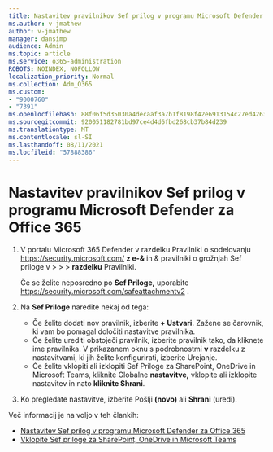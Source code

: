```yaml
---
title: Nastavitev pravilnikov Sef prilog v programu Microsoft Defender za Office 365
ms.author: v-jmathew
author: v-jmathew
manager: dansimp
audience: Admin
ms.topic: article
ms.service: o365-administration
ROBOTS: NOINDEX, NOFOLLOW
localization_priority: Normal
ms.collection: Adm_O365
ms.custom:
- "9000760"
- "7391"
ms.openlocfilehash: 88f06f5d35030a4decaaf3a7b1f8198f42e6913154c27ed426373ad95a291a67
ms.sourcegitcommit: 920051182781bd97ce4d4d6fbd268cb37b84d239
ms.translationtype: MT
ms.contentlocale: sl-SI
ms.lasthandoff: 08/11/2021
ms.locfileid: "57888386"
---
```

# <a name="set-up-safe-attachment-policies-in-microsoft-defender-for-office-365"></a>Nastavitev pravilnikov Sef prilog v programu Microsoft Defender za Office 365

1. V portalu Microsoft 365 Defender v razdelku Pravilniki o sodelovanju <https://security.microsoft.com/> **z e-&** in & pravilniki o grožnjah Sef priloge v \>  \>  \>  **razdelku** Pravilniki.

   Če se želite neposredno po **Sef Priloge,** uporabite <https://security.microsoft.com/safeattachmentv2> .

2. Na **Sef Priloge** naredite nekaj od tega:
   - Če želite dodati nov pravilnik, izberite **+ Ustvari**. Zažene se čarovnik, ki vam bo pomagal določiti nastavitve pravilnika.
   - Če želite urediti obstoječi pravilnik, izberite pravilnik tako, da kliknete ime pravilnika. V prikazanem oknu s podrobnostmi **v** razdelku z nastavitvami, ki jih želite konfigurirati, izberite Urejanje.
   - Če želite vklopiti ali izklopiti Sef Priloge za SharePoint, OneDrive in Microsoft Teams, kliknite Globalne **nastavitve,** vklopite ali izklopite nastavitev in nato **kliknite Shrani**.

3. Ko pregledate nastavitve, izberite Pošlji **(novo)** ali **Shrani** (uredi).

Več informacij je na voljo v teh člankih:

- [Nastavitev Sef prilog v programu Microsoft Defender za Office 365](https://docs.microsoft.com/microsoft-365/security/office-365-security/set-up-safe-attachments-policies)
- [Vklopite Sef priloge za SharePoint, OneDrive in Microsoft Teams](https://docs.microsoft.com/microsoft-365/security/office-365-security/turn-on-mdo-for-spo-odb-and-teams)
